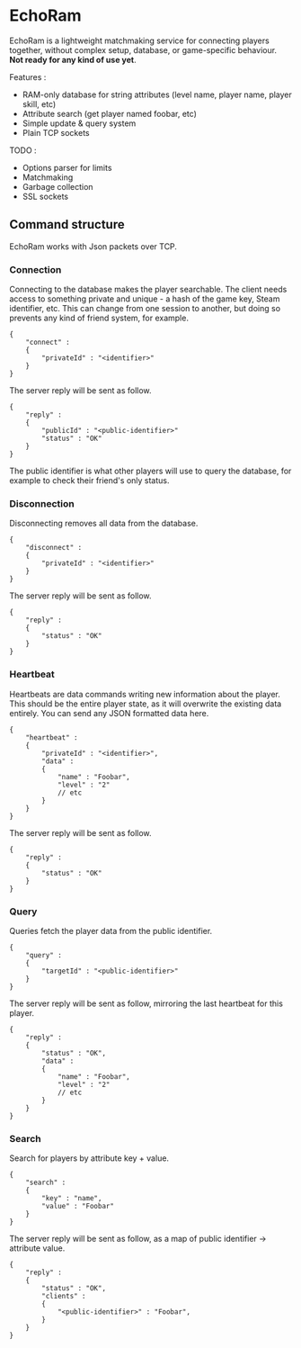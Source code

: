 # EchoRam

EchoRam is a lightweight matchmaking service for connecting players together, without complex setup, database, or game-specific behaviour. **Not ready for any kind of use yet**.

Features : 

 * RAM-only database for string attributes (level name, player name, player skill, etc)
 * Attribute search (get player named foobar, etc)
 * Simple update & query system
 * Plain TCP sockets
 
TODO : 
 * Options parser for limits
 * Matchmaking
 * Garbage collection
 * SSL sockets

## Command structure

EchoRam works with Json packets over TCP. 

### Connection

Connecting to the database makes the player searchable. The client needs access to something private and unique - a hash of the game key, Steam identifier, etc. This can change from one session to another, but doing so prevents any kind of friend system, for example.

```
{
	"connect" :
	{
		"privateId" : "<identifier>"
	}
}
```

The server reply will be sent as follow.

```
{
	"reply" :
	{
		"publicId" : "<public-identifier>"
		"status" : "OK"
	}
}
```

The public identifier is what other players will use to query the database, for example to check their friend's only status.

### Disconnection

Disconnecting removes all data from the database. 

```
{
	"disconnect" :
	{
		"privateId" : "<identifier>"
	}
}
```

The server reply will be sent as follow.

```
{
	"reply" :
	{
		"status" : "OK"
	}
}
```

### Heartbeat

Heartbeats are data commands writing new information about the player. This should be the entire player state, as it will overwrite the existing data entirely. You can send any JSON formatted data here.

```
{
	"heartbeat" :
	{
		"privateId" : "<identifier>",
		"data" :
		{
			"name" : "Foobar",
			"level" : "2"
			// etc
		}
	}
}
```

The server reply will be sent as follow.

```
{
	"reply" :
	{
		"status" : "OK"
	}
}
```

### Query

Queries fetch the player data from the public identifier.

```
{
	"query" :
	{
		"targetId" : "<public-identifier>"
	}
}
```

The server reply will be sent as follow, mirroring the last heartbeat for this player.

```
{
	"reply" :
	{
		"status" : "OK",
		"data" : 
		{
			"name" : "Foobar",
			"level" : "2"
			// etc
		}
	}
}
```

### Search

Search for players by attribute key + value. 

```
{
	"search" :
	{
		"key" : "name",
		"value" : "Foobar"
	}
}
```

The server reply will be sent as follow, as a map of public identifier -> attribute value.

```
{
	"reply" :
	{
		"status" : "OK",
		"clients" : 
		{
			"<public-identifier>" : "Foobar",
		}
	}
}
```

